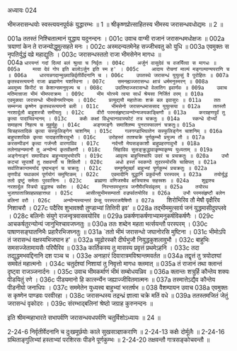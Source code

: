 अध्यायः 024

भीमजरासन्धयोः स्वस्त्ययनपूर्वकं युद्धारम्भः ॥ 1 ॥ श्रीकृष्णप्रोत्साहितस्य भीमस्य जरासन्धवधोद्यमः ॥ 2 ॥

001a	ततस्तं निश्चितात्मानं युद्धाय यदुनन्दनः ।
001c	उवाच वाग्मी राजानं जरासन्धमधोक्षजः ॥
002a	त्रयाणां केन ते राजन्योद्धुमुत्सहते मनः ।
002c	अस्मदन्यतमेनेह सज्जीभवतु को युधि ॥
003a	एवमुक्तः स नृपतिर्युद्धं वव्रे महाद्युतिः ।
003c	जरासन्धस्ततो राजा भीमसेनेन मागधः ॥     
004a	`धारयन्तं गदां दिव्यां बलं श्रुत्वा च निर्वृतः ।
004c	अर्जुनं वासुदेवं च वजर्यित्वा स मागधः ॥
005a	मत्वा देवं गोप इति बालोऽर्जुन इति स्म ह' ।
005c	आदाय रोचनां माल्यं मङ्गल्यान्यपराणि च ॥
006a	धारयन्नगदान्मुख्यान्निर्वृतीर्वेदनानि च ।
006c	उपतस्थे जरासन्धं युयुत्सुं वै पुरोहितः ॥
007a	कृतस्वस्त्ययनो राजा ब्राह्मणेन यशस्विना ।
007c	समनह्यज्जरासन्धः क्षात्रं धर्ममनुस्मरन् ॥
008a	अवमुच्य किरीटं स केशान्समनुमृज्य च ।
008c	उदतिष्ठज्जरासन्धो वेलातिग इवार्णवः ॥
009a	उवाच मतिमान्राजा भीमं भीमपराक्रमः ।
009c	भीम योत्स्ये त्वया सार्धं श्रेयसा निर्जितं वरम् ॥
010a	एवमुक्त्वा जरासन्धो भीमसेनमरिन्दमः ।
010c	प्रत्युद्ययौ महातेजाः शक्रं बल इवासुरः ॥
011a	ततः सम्मन्त्र्य कृष्णेन कृतस्वस्त्ययनो बली ।
011c	भीमसेनो जरासन्धमाससाद युयुत्सया ॥
012a	ततस्तौ नरशार्दूलौ बाहुशस्त्रौ समीयतुः ।
012c	वीरौ परमसंहृष्टावन्योन्यजयकाङ्क्षिणौ ॥
013a	करग्रहणपूर्वं तु कृत्वा पादाभिवन्दनम् ।
013c	कक्षैः कक्षां विधुन्वानावास्फोटं तत्र चक्रतुः ॥
014a	स्कन्धे दोर्भ्यां समाहत्य निहत्य च मुहुर्मुहुः ।
014c	अङ्गमङ्गैः समाश्लिष्य पुनरास्फालनं चक्रतुः॥
015a	चित्रहस्तादिकं कृत्वा सस्फुलिङ्गेन चाशनिम् ।
015c	गलगण्डाभिघातेन सस्फुलिङ्गेन चाशनिम् ॥
016a	बाहुपाशादिकं कृत्वा पादाहतशिरावुभौ ।
016c	उरोहस्तं ततश्चक्रे पूर्णकुम्भौ प्रयुज्य तौ ॥
017a	करसम्पीडनं कृत्वा गर्जन्तौ वारणाविव ।
017c	नर्दन्तौ मेघसङ्काशौ बाहुप्रहरणावुभौ ॥
018a	तलेनाहन्यमानौ तु अन्योन्यं कृतवीक्षणौ ।
018c	सिंहाविव सुसङ्क्रुद्धावाकृष्याकृष्य युध्यताम् ॥
019a	अङ्गेनाङ्गं समापीड्य बाहुभ्यामुभयोरपि ।
019c	आवृत्य बाहुभिश्चापि उदरं च प्रचक्रतुः ॥
020a	उभौ कट्यां सुपार्श्वे तु तक्षवन्तौ च शिक्षितौ ।
020c	अधो हस्तं स्वकण्ठे तूदरस्योरसि चाक्षिपत् ॥
021a	सर्वातिक्रान्तमर्यादं पृष्ठभङ्गं च चक्रतुः ।
021c	सम्पूर्णमूर्च्छां बाहुभ्यां पूर्णकुम्भं प्रचक्रतुः ॥
022a	तृणपीडं यथाकामं पूर्णयोगं समुष्टिकम् ।
022c	एवमादीनि युद्धानि प्रकुर्वन्तौ परस्परम् ॥
023a	तयोर्युद्धं ततो द्रष्टुं समेताः पुरवासिनः ।
023c	ब्राह्मणा वणिजश्चैव क्षत्रियाश्च सहस्रशः ॥
024a	शूद्राश्च नरशार्दूल स्त्रियो वृद्धाश्च सर्वशः ।
024c	निरन्तरमभूत्तत्र जनौघैरभिसंवृतम् ॥
025a	तयोरथ भुजाघातान्निग्रहप्रग्रहात्तथा ।
025c	आसीत्सुभीमसम्पातो वज्रपर्वतयोरिव ॥
026a	उभौ परमसंहृष्टौ बलेन बलिनां वरौ ।
026c	अन्योन्यस्यान्तरं प्रेप्सू परस्परजयैषिणौ ॥
027a	`शिरोभिरिव तौ मेषौ वृक्षैरिव निशाचरौ ।
027c	पदैरिव शुभावश्वौ तुण्डाभ्यां तित्तिरी इव' ॥
028a	तद्भीममुत्सार्य जनं युद्धमासीदुपप्लवे ।
028c	बलिनोः संयुगे राजन्वृत्रवासवयोरिव ॥
029a	प्रकर्षणाकर्षणाभ्यामनुकर्षविकर्षणैः ।
029c	आचकर्षतुरन्योन्यं जानुभिश्चावजघ्नतुः ॥
030a	ततः शब्देन महता भर्त्सयन्तौ परस्परम् ।
030c	पाषाणसङ्घातनिभैः प्रहारैरभिजघ्नतुः ॥
031a	`ततो भीमं जरासन्धो जघानोरसि मुष्टिना ।
031c	भीमोऽपि तं जरासन्धं वक्षस्यभिजघान ह' ॥
032a	व्यूढोरस्कौ दीर्घभुजौ नियुद्धकुशलावुभौ ।
032c	बाहुभिः समसज्जेतामायसैः परिघैरिव ॥
033a	कार्तिकस्य तु मासस्य प्रवृत्तं प्रथमेऽहनि ।
033c	तदा तद्युद्धमभवद्दिनानि दश पञ्च च ।
033e	अनाहारं दिवारात्रमविश्रान्तमवर्तत ॥
034a	तद्वृत्तं तु त्रयोदश्यां समवेतं महात्मनोः ।
034c	चतुर्दश्यां निशायां तु निवृत्तो मागधः क्लमात् ॥
035a	तं राजानं तथा क्लान्तं दृष्ट्वा राजञ्जनार्दनः ।
035c	उवाच भीमकर्माणं भीमं सम्बोधयन्निव ॥
036a	क्लान्तः शत्रुर्हि कौन्तेय शक्यः पीडयितुं रणे ।
036c	पीड्यमानो हि कार्त्स्न्येन जह्याज्जीवितमात्मनः ॥
037a	तस्मात्तेऽद्यैव कौन्तेय पीडनीयो जनाधिपः ।
037c	सममेतेन युध्यस्व बाहुभ्यां भरतर्षभ ॥
038	वैशम्पायन उवाच 
038a	एवमुक्तः स कृष्णेन पाण्डवः परवीरहा ।
038c	जरासन्धस्य तद्रन्ध्रं ज्ञात्वा चक्रे मतिं वधे ॥
039a	ततस्तमजितं जेतुं जरासन्धं वृकोदरः ।
039c	संरम्भाद्बलिनां श्रेष्ठो जग्राह कुरुनन्दनः ॥ 

इति श्रीमन्महाभारते सभापर्वणि जरासन्धवधपर्वणि चतुर्विशोऽध्यायः ॥ 24 ॥

2-24-6 निर्वृतीर्वेदनानि च दुःखमूर्छयोः काले सुखसञ्ज्ञाकराणि ॥ 
2-24-13 कक्षैः दोर्मूलैः ॥ 
2-24-16 ग्रथिताङ्गुलिभ्यां हस्ताभ्यां परशिरसः पीडने पूर्णकुम्भः ॥ 
2-24-20 तक्षवन्तौ गात्रसङ्कोचवन्तौ ॥
